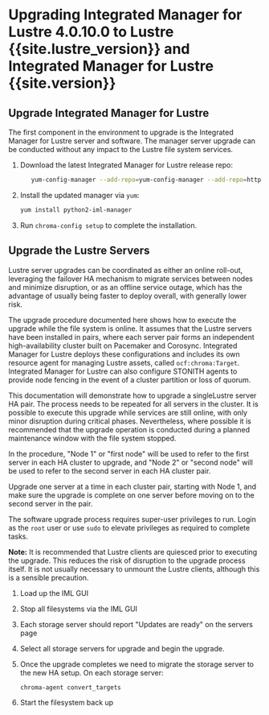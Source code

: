 # Upgrading Integrated Manager for Lustre 4.0.10.0 to Lustre {{site.lustre_version}} and Integrated Manager for Lustre {{site.version}}

## Upgrade Integrated Manager for Lustre

The first component in the environment to upgrade is the Integrated Manager for Lustre server and software. The manager server upgrade can be conducted without any impact to the Lustre file system services.

1. Download the latest Integrated Manager for Lustre release repo:

   ```sh
      yum-config-manager --add-repo=yum-config-manager --add-repo=https://raw.githubusercontent.com/whamcloud/integrated-manager-for-lustre/v5.0.0/chroma_support.repo
   ```

1. Install the updated manager via `yum`:

   ```sh
   yum install python2-iml-manager
   ```

1. Run `chroma-config setup` to complete the installation.

## Upgrade the Lustre Servers

Lustre server upgrades can be coordinated as either an online roll-out, leveraging the failover HA mechanism to migrate services between nodes and minimize disruption, or as an offline service outage, which has the advantage of usually being faster to deploy overall, with generally lower risk.

The upgrade procedure documented here shows how to execute the upgrade while the file system is online. It assumes that the Lustre servers have been installed in pairs, where each server pair forms an independent high-availability cluster built on Pacemaker and Corosync. Integrated Manager for Lustre deploys these configurations and includes its own resource agent for managing Lustre assets, called `ocf:chroma:Target`. Integrated Manager for Lustre can also configure STONITH agents to provide node fencing in the event of a cluster partition or loss of quorum.

This documentation will demonstrate how to upgrade a singleLustre server HA pair. The process needs to be repeated for all servers in the cluster. It is possible to execute this upgrade while services are still online, with only minor disruption during critical phases. Nevertheless, where possible it is recommended that the upgrade operation is conducted during a planned maintenance window with the file system stopped.

In the procedure, "Node 1" or "first node" will be used to refer to the first server in each HA cluster to upgrade, and "Node 2" or "second node" will be used to refer to the second server in each HA cluster pair.

Upgrade one server at a time in each cluster pair, starting with Node 1, and make sure the upgrade is complete on one server before moving on to the second server in the pair.

The software upgrade process requires super-user privileges to run. Login as the `root` user or use `sudo` to elevate privileges as required to complete tasks.

**Note:** It is recommended that Lustre clients are quiesced prior to executing the upgrade. This reduces the risk of disruption to the upgrade process itself. It is not usually necessary to unmount the Lustre clients, although this is a sensible precaution.

1. Load up the IML GUI
1. Stop all filesystems via the IML GUI
1. Each storage server should report "Updates are ready" on the servers page
1. Select all storage servers for upgrade and begin the upgrade.
1. Once the upgrade completes we need to migrate the storage server to the new HA setup. On each storage server:

   ```sh
   chroma-agent convert_targets
   ```

1. Start the filesystem back up
